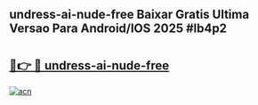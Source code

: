 ## undress-ai-nude-free Baixar Gratis Ultima Versao Para Android/IOS 2025 #lb4p2

# <h2><a href="https://ainizakaria.my?title=undress-ai-nude-free&ref=20M">🔗👉 🔴 undress-ai-nude-free</a></h2>

[![acn](https://github.com/user-attachments/assets/0f9c940e-d8b0-45ae-aac7-cd30a18b3e1c)](https://ainizakaria.my?title=undress-ai-nude-free&ref=20M)

